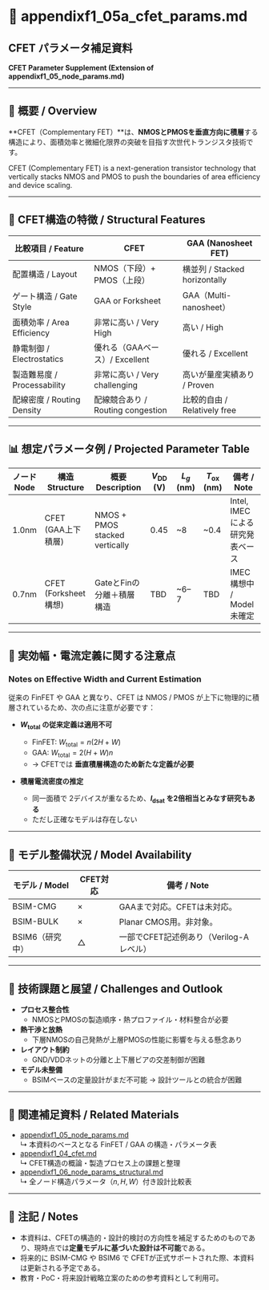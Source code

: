 # 🧬 appendixf1_05a_cfet_params.md  
## CFET パラメータ補足資料  
**CFET Parameter Supplement (Extension of appendixf1_05_node_params.md)**

---

## 🧭 概要 / Overview

**CFET（Complementary FET）**は、**NMOSとPMOSを垂直方向に積層**する構造により、面積効率と微細化限界の突破を目指す次世代トランジスタ技術です。

CFET (Complementary FET) is a next-generation transistor technology that vertically stacks NMOS and PMOS to push the boundaries of area efficiency and device scaling.

---

## 🧱 CFET構造の特徴 / Structural Features

| 比較項目 / Feature         | CFET                                | GAA (Nanosheet FET)               |
|----------------------------|-------------------------------------|-----------------------------------|
| 配置構造 / Layout          | NMOS（下段）+ PMOS（上段）           | 横並列 / Stacked horizontally     |
| ゲート構造 / Gate Style    | GAA or Forksheet                    | GAA（Multi-nanosheet）            |
| 面積効率 / Area Efficiency | 非常に高い / Very High              | 高い / High                       |
| 静電制御 / Electrostatics  | 優れる（GAAベース）/ Excellent      | 優れる / Excellent                |
| 製造難易度 / Processability| 非常に高い / Very challenging       | 高いが量産実績あり / Proven      |
| 配線密度 / Routing Density | 配線競合あり / Routing congestion  | 比較的自由 / Relatively free     |

---

## 📊 想定パラメータ例 / Projected Parameter Table

| ノード<br>Node | 構造<br>Structure     | 概要<br>Description             | $V_{\mathrm{DD}}$ (V) | $L_g$ (nm) | $T_{\mathrm{ox}}$ (nm) | 備考 / Note |
|----------------|------------------------|-------------------------------|------------------------|------------|-------------------------|-------------|
| 1.0nm          | CFET (GAA上下積層)     | NMOS + PMOS stacked vertically | 0.45                   | ~8         | ~0.4                    | Intel, IMECによる研究発表ベース |
| 0.7nm          | CFET (Forksheet構想)   | GateとFinの分離＋積層構造     | TBD                    | ~6–7       | TBD                     | IMEC構想中 / Model未確定        |

---

## 🧠 実効幅・電流定義に関する注意点  
### Notes on Effective Width and Current Estimation

従来の FinFET や GAA と異なり、CFET は NMOS / PMOS が上下に物理的に積層されているため、次の点に注意が必要です：

- **$W_{\mathrm{total}}$ の従来定義は適用不可**
  - FinFET: $W_{\mathrm{total}} = n(2H + W)$  
  - GAA: $W_{\mathrm{total}} = 2(H + W)n$
  - → CFETでは **垂直積層構造のため新たな定義が必要**

- **積層電流密度の推定**
  - 同一面積で 2デバイスが重なるため、**$I_{\mathrm{dsat}}$ を2倍相当とみなす研究もある**
  - ただし正確なモデルは存在しない

---

## 🔬 モデル整備状況 / Model Availability

| モデル / Model | CFET対応 | 備考 / Note |
|----------------|-----------|----------------|
| BSIM-CMG       | ×         | GAAまで対応。CFETは未対応。 |
| BSIM-BULK      | ×         | Planar CMOS用。非対象。     |
| BSIM6（研究中）| △         | 一部でCFET記述例あり（Verilog-Aレベル） |

---

## 📌 技術課題と展望 / Challenges and Outlook

- **プロセス整合性**
  - NMOSとPMOSの製造順序・熱プロファイル・材料整合が必要
- **熱干渉と放熱**
  - 下層NMOSの自己発熱が上層PMOSの性能に影響を与える懸念あり
- **レイアウト制約**
  - GND/VDDネットの分離と上下層ビアの交差制御が困難
- **モデル未整備**
  - BSIMベースの定量設計がまだ不可能 → 設計ツールとの統合が困難

---

## 📗 関連補足資料 / Related Materials

- [appendixf1_05_node_params.md](./appendixf1_05_node_params.md)  
  ↳ 本資料のベースとなる FinFET / GAA の構造・パラメータ表  
- [appendixf1_04_cfet.md](./appendixf1_04_cfet.md)  
  ↳ CFET構造の概論・製造プロセス上の課題と整理  
- [appendixf1_06_node_params_structural.md](./appendixf1_06_node_params_structural.md)  
  ↳ 全ノード構造パラメータ（$n, H, W$）付き設計比較表

---

## 📝 注記 / Notes

- 本資料は、CFETの構造的・設計的検討の方向性を補足するためのものであり、現時点では**定量モデルに基づいた設計は不可能**である。
- 将来的に BSIM-CMG や BSIM6 で CFETが正式サポートされた際、本資料は更新される予定である。
- 教育・PoC・将来設計戦略立案のための参考資料として利用可。
